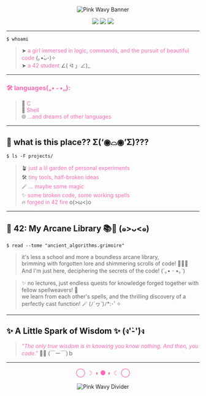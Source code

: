 <!--
  (ﾉ◕ヮ◕)ﾉ*:･ﾟ✧
     compiling brain.c
     please stand by...
-->

<p align="center">
  <img src="https://capsule-render.vercel.app/api?type=waving&color=0:ff69b4,100:ffb6c1&height=180&section=header&fontSize=38&fontAlign=50&fontColor=ffffff&text=ᯓ★+Hello+World!+ᯓ★" alt="Pink Wavy Banner"/>
</p>

<div align="center">
  <img src="https://img.shields.io/badge/Code%20Sorceress-%23ff69b4?style=for-the-badge&logo=codeforces&logoColor=white">
  <img src="https://img.shields.io/badge/42%20Student-%23ffb6c1?style=for-the-badge&logo=42&logoColor=white">
  <img src="https://img.shields.io/badge/Modern%20Magick-%23ff1493?style=for-the-badge">
</div>

---

```shell
$ whoami
```
> ➤ <span style="color:#ff69b4;">a girl immersed in logic, commands, and the pursuit of beautiful code</span> (｡•̀ᴗ-)✧    
> ➤ <span style="color:#ff69b4;">a 42 student</span> ∠( ᐛ 」∠)_

---

<h3 align="left" style="color:#ff69b4;">🛠 languages(„• ֊ •„):</h3>

> 🌊 <span style="color:#ff69b4;">C</span>  
> 🐚 <span style="color:#ff69b4;">Shell</span>  
> 🌐 <span style="color:#ff69b4;">...and dreams of other languages</span>

---

## 🌌 what is this place?? Σ(‘◉⌓◉’Σ)???
```shell
$ ls -F projects/
```
> 🪴 <span style="color:#ff69b4;">just a lil garden of personal experiments</span>  
> 🛠️ <span style="color:#ff69b4;">tiny tools, half-broken ideas</span>  
> 🪄 <span style="color:#ff69b4;">... maybe some magic</span>  
> ✨ <span style="color:#ff69b4;">some broken code, some working spells</span>  
> 🔥 <span style="color:#ff69b4;">forged in 42 fire</span> o(>ω<)o

---

## 🌠 42: My Arcane Library 📚🔮 (๑>ᴗ<๑)
```shell
$ read --tome "ancient_algorithms.grimoire" 
```
> it's less a school and more a boundless arcane library,<br>
> brimming with forgotten lore and shimmering scrolls of code! 📜✨🌌  
> And I'm just here, deciphering the secrets of the code! (´｡• ᵕ •｡`)

> ✨ no lectures, just endless quests for knowledge forged together with fellow spellweavers! 🔮  
> we learn from each other's spells, and the thrilling discovery of a perfectly cast function! 🪄 (ﾉ´ヮ´)ﾉ*:･ﾟ✧

---

## ✨ A Little Spark of Wisdom ✨ (ง'̀-'́)ง

> <span style="color:#ff69b4;font-style:italic;">"The only true wisdom is in knowing you know nothing. And then, you code."</span>
> 🧠💫 (￣ー￣)ｂ

---

<!--
## 🪐 coming soon...

* 🔗 portfolio [*to be conjured*]
* 🧃 linkedin [*pending identity synthesis*]

---
-->

<p align="center" style="color:#ff69b4;font-size:1.2em;">
  ◯ ☽ ◑ ● ◐ ☾ ◯
</p>

<p align="center">
  <img src="https://capsule-render.vercel.app/api?type=waving&color=0:ff69b4,100:ffb6c1&height=80&section=footer" alt="Pink Wavy Divider"/>
</p>
